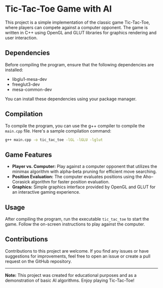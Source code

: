 # Tic-Tac-Toe Game with AI

This project is a simple implementation of the classic game Tic-Tac-Toe, where players can compete against a computer opponent. The game is written in C++ using OpenGL and GLUT libraries for graphics rendering and user interaction.

## Dependencies

Before compiling the program, ensure that the following dependencies are installed:

- libglu1-mesa-dev
- freeglut3-dev
- mesa-common-dev

You can install these dependencies using your package manager.

## Compilation

To compile the program, you can use the g++ compiler to compile the `main.cpp` file. Here's a sample compilation command:
```bash
g++ main.cpp -o tic_tac_toe -lGL -lGLU -lglut
```

## Game Features

- **Player vs. Computer:** Play against a computer opponent that utilizes the minimax algorithm with alpha-beta pruning for efficient move searching.
- **Position Evaluation:** The computer evaluates positions using the Aho–Corasick algorithm for faster position evaluation.
- **Graphics:** Simple graphics interface provided by OpenGL and GLUT for an interactive gaming experience.

## Usage

After compiling the program, run the executable `tic_tac_toe` to start the game. Follow the on-screen instructions to play against the computer.

## Contributions

Contributions to this project are welcome. If you find any issues or have suggestions for improvements, feel free to open an issue or create a pull request on the GitHub repository.

---

**Note:** This project was created for educational purposes and as a demonstration of basic AI algorithms. Enjoy playing Tic-Tac-Toe!
